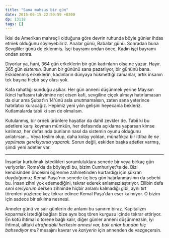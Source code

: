 ```yaml
---
title: "Sana mahsus bir gün"
date: 2015-06-15 22:50:59 +0300
dp: 13118
tags: []
---
```


İkisi de Amerikan mahreçli olduğuna göre devrin ruhunda böyle günler
ihdas etmek olduğunu söyleyebiliriz. Analar günü, Babalar
günü. Sonradan buna Sevgililer günü de eklenmiş. İşçi bayramı ondan
önce, Kadın işçi bayramı ondan sonra.

Diyorlar ya, hani, 364 gün erkeklerin bir gün kadınların olsa ne
yazar. Hayır. 365 gün *sistemin.* Bunun bir gününü sana pazarlıyor,
bir gününü bana. Eskidenmiş erkeklerin, kadınların dünyaya hükmettiği
zamanlar, artık insanın tek başına hiçbir şey olası yok.

Kafa rahatlığı sunduğu aşikar. Her gün anneni düşünmek yerine Mayısın
ikinci haftasını takvimine not etsen kafi, sevgiline çiçek almayı
hatırlamasan da olur ama Şubat'ın 14'ünü asla unutmamalısın, zaten
sana yeterince hatırlatıcı kuracağız. Hepimiz yeni yılın gelişini
heyecanla bekleriz. Kutlamalarda tabii ki sen de olmalısın.

Kutulanmış, bir örnek ürünlere hayatlar da dahil zevkler de. Tabii ki
bu adetlere karşı koyman mümkün, her defasında açıklama yaparsan kimse
kırılmaz, her defasında bunların nasıl da sistemin oyunu olduğunu
anlatırsan... Veya teslim olup, daha kolay yoldan, münafıkça bir
ittiba ile *ne yapılması gerekiyorsa yaparak.* Sorun değil, eskiden
başka adetler varmış, şimdi yeni adetler var.

------

İnsanlar kurtulmak istedikleri sorumluluklara senede bir veya birkaç
gün veriyorlar. Roma'da da böyleydi bu, bizim Cumhuriyet'te de. Bizi
kendisinden öncesini öğrenme zahmetinden kurtardığı için şükran
duyduğumuz Kemal Paşa'nın senede üç beş gün hatırlanmasının da sebebi
bu. İnsan zihni yok edemediğini, tekrar ederek
anlamsızlaştırıyor. Ellibin defa *seni seviyorum* dersen zihninde
hiçbir anlamı kalmadığı gibi, aynı tırt törenleri yüzlerce kez tekrar
edince Kemal Paşa'dan eser kalmıyor. O bizim için sadece bir sıkılma
nesnesi.

Anneler günü ve sair günlerin de anlamı bu sanırım biraz. Kapitalizm
koparmak istediği bağları bize aynı boş tören kurgusu içinde tekrar
ettiriyor. En kötü ihtimal o törene bağlı kalır, diğer günler anneni
düşünmezsin, iyi ihtimal, alttaki *etrafındaki herkesin annesi var,
bak onlar bundan hiç bahsediyor mu?* mesajını kavrar ve *kariyerin*
için annenden de vazgeçersin. 





